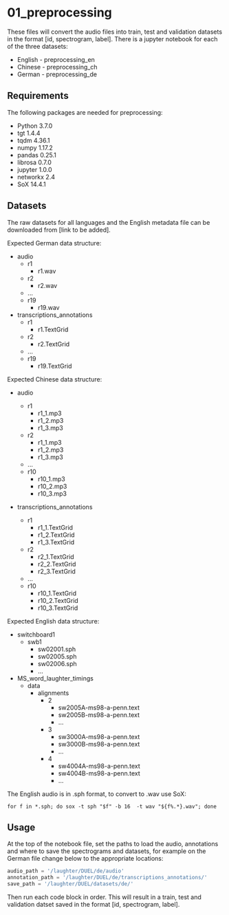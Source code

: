 # 01_preprocessing
These files will convert the audio files into train, test and validation datasets in the format [id, spectrogram, label]. There is a jupyter notebook for each of the three datasets:
* English - preprocessing_en
* Chinese - preprocessing_ch
* German - preprocessing_de

## Requirements
The following packages are needed for preprocessing:
* Python 3.7.0
* tgt 1.4.4
* tqdm 4.36.1
* numpy 1.17.2
* pandas 0.25.1
* librosa 0.7.0
* jupyter 1.0.0
* networkx 2.4
* SoX 14.4.1

## Datasets
The raw datasets for all languages and the English metadata file can be downloaded from [link to be added].

Expected German data structure:

* audio
  * r1
    * r1.wav
  * r2
    * r2.wav
  * ...
  * r19
    * r19.wav
* transcriptions_annotations
  * r1
    * r1.TextGrid
  * r2
    * r2.TextGrid
  * ...
  * r19
    * r19.TextGrid

Expected Chinese data structure:

* audio
  * r1
    * r1_1.mp3
    * r1_2.mp3
    * r1_3.mp3
  * r2
    * r1_1.mp3
    * r1_2.mp3
    * r1_3.mp3
  * ...
  * r10
    * r10_1.mp3
    * r10_2.mp3
    * r10_3.mp3

* transcriptions_annotations
  * r1
    * r1_1.TextGrid
    * r1_2.TextGrid
    * r1_3.TextGrid
  * r2
    * r2_1.TextGrid
    * r2_2.TextGrid
    * r2_3.TextGrid
  * ...
  * r10
    * r10_1.TextGrid
    * r10_2.TextGrid
    * r10_3.TextGrid

Expected English data structure:

* switchboard1
  * swb1
    * sw02001.sph
    * sw02005.sph
    * sw02006.sph
    * …
* MS_word_laughter_timings
  * data
    * alignments
      * 2
        * sw2005A-ms98-a-penn.text
        * sw2005B-ms98-a-penn.text
        * ...
      * 3
        * sw3000A-ms98-a-penn.text
        * sw3000B-ms98-a-penn.text
        * ...
      * 4
        * sw4004A-ms98-a-penn.text
        * sw4004B-ms98-a-penn.text
        * ...

The English audio is in .sph format, to convert to .wav use SoX:

```shell
for f in *.sph; do sox -t sph "$f" -b 16  -t wav "${f%.*}.wav"; done
```
## Usage
At the top of the notebook file, set the paths to load the audio, annotations and where to save the spectrograms and datasets, for example on the German file change below to the appropriate locations:

```python
audio_path = '/laughter/DUEL/de/audio'
annotation_path = '/laughter/DUEL/de/transcriptions_annotations/'
save_path = '/laughter/DUEL/datasets/de/'
```
Then run each code block in order. This will result in a train, test and validation datset saved in the format [id, spectrogram, label].
